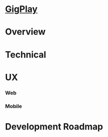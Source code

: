 # [GigPlay](https://gigplay.herokuapp.com/)

# Overview

# Technical

# UX

### Web

### Mobile

# Development Roadmap